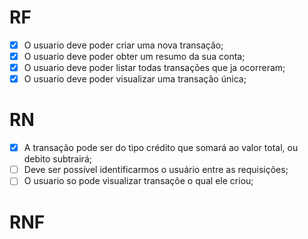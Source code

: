 

# RF

- [x] O usuario deve poder criar uma nova transação;
- [x] O usuario deve poder obter um resumo da sua conta;
- [x] O usuario deve poder listar todas transações que ja ocorreram;
- [x] O usuario deve poder visualizar uma transação única;

# RN

- [x] A transação pode ser do tipo crédito que somará ao valor total, ou debito subtrairá;
- [ ] Deve ser possível identificarmos o usuário entre as requisições;
- [ ] O usuario so pode visualizar transaçõe o qual ele criou;

# RNF
